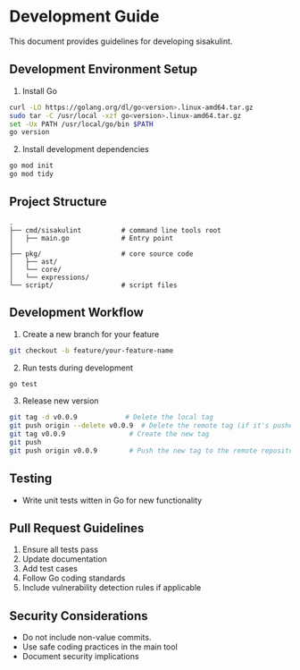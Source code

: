 # Development Guide

This document provides guidelines for developing sisakulint.

## Development Environment Setup

1. Install Go
```bash
curl -LO https://golang.org/dl/go<version>.linux-amd64.tar.gz
sudo tar -C /usr/local -xzf go<version>.linux-amd64.tar.gz
set -Ux PATH /usr/local/go/bin $PATH
go version
```

2. Install development dependencies
```bash
go mod init
go mod tidy
```

## Project Structure

```
.
├── cmd/sisakulint          # command line tools root
│   ├── main.go             # Entry point
│
├── pkg/                    # core source code
│   ├── ast/
│   └── core/
│   └── expressions/
└── script/                 # script files
```

## Development Workflow

1. Create a new branch for your feature
```bash
git checkout -b feature/your-feature-name
```

2. Run tests during development
```bash
go test
```

3. Release new version
```bash
git tag -d v0.0.9            # Delete the local tag
git push origin --delete v0.0.9  # Delete the remote tag (if it's pushed)
git tag v0.0.9                # Create the new tag
git push
git push origin v0.0.9        # Push the new tag to the remote repository
```

## Testing

- Write unit tests witten in Go for new functionality

## Pull Request Guidelines

1. Ensure all tests pass
2. Update documentation
3. Add test cases
4. Follow Go coding standards
5. Include vulnerability detection rules if applicable

## Security Considerations

- Do not include non-value commits.
- Use safe coding practices in the main tool
- Document security implications
